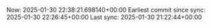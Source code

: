 Now: 2025-01-30 22:38:21.698140+00:00 Earliest commit since sync: 2025-01-30 22:26:45+00:00 Last sync: 2025-01-30 21:22:44+00:00
